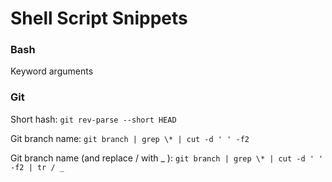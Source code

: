 # Shell Script Snippets


### Bash

Keyword arguments

### Git

Short hash: `git rev-parse --short HEAD`

Git branch name: `git branch | grep \* | cut -d ' ' -f2`

Git branch name (and replace / with _ ): `git branch | grep \* | cut -d ' ' -f2 | tr / _`


